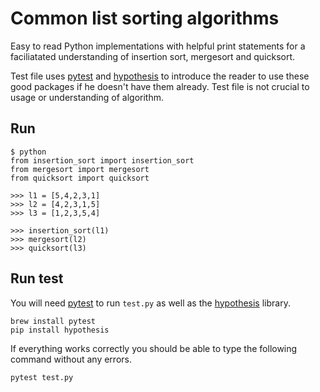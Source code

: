 # Common list sorting algorithms 

Easy to read Python implementations with helpful print statements for a faciliatated understanding of insertion sort, mergesort and quicksort. 

Test file uses [pytest](https://docs.pytest.org/en/latest/) and [hypothesis](https://docs.pytest.org/en/latest/) to introduce the reader to use these good packages if he doesn't have them already. Test file is not crucial to usage or understanding of algorithm.

## Run

```
$ python 
from insertion_sort import insertion_sort
from mergesort import mergesort 
from quicksort import quicksort

>>> l1 = [5,4,2,3,1]
>>> l2 = [4,2,3,1,5]
>>> l3 = [1,2,3,5,4]

>>> insertion_sort(l1)
>>> mergesort(l2)
>>> quicksort(l3)

```

## Run test

You will need [pytest](https://docs.pytest.org/en/latest/) to run `test.py` as well as the [hypothesis](https://hypothesis.readthedocs.io/en/latest/) library. 

```
brew install pytest
pip install hypothesis
```

If everything works correctly you should be able to type the following command without any errors. 

```
pytest test.py
```


